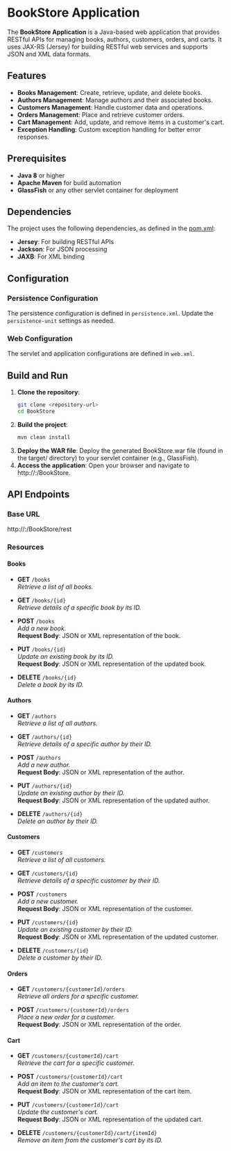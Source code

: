 # BookStore Application

The **BookStore Application** is a Java-based web application that provides RESTful APIs for managing books, authors, customers, orders, and carts. It uses JAX-RS (Jersey) for building RESTful web services and supports JSON and XML data formats.

## Features

- **Books Management**: Create, retrieve, update, and delete books.
- **Authors Management**: Manage authors and their associated books.
- **Customers Management**: Handle customer data and operations.
- **Orders Management**: Place and retrieve customer orders.
- **Cart Management**: Add, update, and remove items in a customer's cart.
- **Exception Handling**: Custom exception handling for better error responses.


## Prerequisites

- **Java 8** or higher
- **Apache Maven** for build automation
- **GlassFish** or any other servlet container for deployment

## Dependencies

The project uses the following dependencies, as defined in the [pom.xml](pom.xml):

- **Jersey**: For building RESTful APIs
- **Jackson**: For JSON processing
- **JAXB**: For XML binding

## Configuration

### Persistence Configuration

The persistence configuration is defined in `persistence.xml`. Update the `persistence-unit` settings as needed.

### Web Configuration

The servlet and application configurations are defined in `web.xml`.

## Build and Run

1. **Clone the repository**:
   ```bash
   git clone <repository-url>
   cd BookStore

2. **Build the project**:
   ```bash
   mvn clean install

3. **Deploy the WAR file**: Deploy the generated BookStore.war file (found in the target/ directory) to your servlet container (e.g., GlassFish).
4. **Access the application**: Open your browser and navigate to http://<server>:<port>/BookStore.

## API Endpoints

### Base URL
http://<server>:<port>/BookStore/rest

### Resources

#### Books

- **GET** `/books`  
  *Retrieve a list of all books.*

- **GET** `/books/{id}`  
  *Retrieve details of a specific book by its ID.*

- **POST** `/books`  
  *Add a new book.*  
  **Request Body**: JSON or XML representation of the book.

- **PUT** `/books/{id}`  
  *Update an existing book by its ID.*  
  **Request Body**: JSON or XML representation of the updated book.

- **DELETE** `/books/{id}`  
  *Delete a book by its ID.*

#### Authors

- **GET** `/authors`  
  *Retrieve a list of all authors.*

- **GET** `/authors/{id}`  
  *Retrieve details of a specific author by their ID.*

- **POST** `/authors`  
  *Add a new author.*  
  **Request Body**: JSON or XML representation of the author.

- **PUT** `/authors/{id}`  
  *Update an existing author by their ID.*  
  **Request Body**: JSON or XML representation of the updated author.

- **DELETE** `/authors/{id}`  
  *Delete an author by their ID.*

#### Customers

- **GET** `/customers`  
  *Retrieve a list of all customers.*

- **GET** `/customers/{id}`  
  *Retrieve details of a specific customer by their ID.*

- **POST** `/customers`  
  *Add a new customer.*  
  **Request Body**: JSON or XML representation of the customer.

- **PUT** `/customers/{id}`  
  *Update an existing customer by their ID.*  
  **Request Body**: JSON or XML representation of the updated customer.

- **DELETE** `/customers/{id}`  
  *Delete a customer by their ID.*

#### Orders

- **GET** `/customers/{customerId}/orders`  
  *Retrieve all orders for a specific customer.*

- **POST** `/customers/{customerId}/orders`  
  *Place a new order for a customer.*  
  **Request Body**: JSON or XML representation of the order.

#### Cart

- **GET** `/customers/{customerId}/cart`  
  *Retrieve the cart for a specific customer.*

- **POST** `/customers/{customerId}/cart`  
  *Add an item to the customer's cart.*  
  **Request Body**: JSON or XML representation of the cart item.

- **PUT** `/customers/{customerId}/cart`  
  *Update the customer's cart.*  
  **Request Body**: JSON or XML representation of the updated cart.

- **DELETE** `/customers/{customerId}/cart/{itemId}`  
  *Remove an item from the customer's cart by its ID.*
